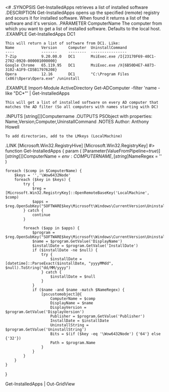 <#
.SYNOPSIS
	Get-InstalledApps retrieves a list of installed software
.DESCRIPTION
	Get-InstalledApps opens up the specified (remote) registry and scours it for installed software. When found it returns a list of the software and it's version.
.PARAMETER ComputerName
	The computer from which you want to get a list of installed software. Defaults to the local host.
.EXAMPLE
	Get-InstalledApps DC1
	
	This will return a list of software from DC1. Like:
	Name			Version		Computer  UninstallCommand
	----			-------     --------  ----------------
	7-Zip 			9.20.00.0	DC1       MsiExec.exe /I{23170F69-40C1-2702-0920-000001000000}
	Google Chrome	65.119.95	DC1       MsiExec.exe /X{6B50D4E7-A873-3102-A1F9-CD5B17976208}
	Opera			12.16		DC1		  "C:\Program Files (x86)\Opera\Opera.exe" /uninstall
.EXAMPLE
	Import-Module ActiveDirectory
	Get-ADComputer -filter 'name -like "DC*"' | Get-InstalledApps
	
	This will get a list of installed software on every AD computer that matches the AD filter (So all computers with names starting with DC)
.INPUTS
	[string[]]Computername
.OUTPUTS
	PSObject with properties: Name,Version,Computer,UninstallCommand
.NOTES
	Author: Anthony Howell
	
	To add directories, add to the LMkeys (LocalMachine)
.LINK
	[Microsoft.Win32.RegistryHive]
	[Microsoft.Win32.RegistryKey]
#>
function Get-InstalledApps {
    param (
        [Parameter(ValueFromPipeline=$true)]
        [string[]]$ComputerName = $env:COMPUTERNAME,
        [string]$NameRegex = ''
    )
    
    foreach ($comp in $ComputerName) {
        $keys = '','\Wow6432Node'
        foreach ($key in $keys) {
            try {
                $reg = [Microsoft.Win32.RegistryKey]::OpenRemoteBaseKey('LocalMachine', $comp)
                $apps = $reg.OpenSubKey("SOFTWARE$key\Microsoft\Windows\CurrentVersion\Uninstall").GetSubKeyNames()
            } catch {
                continue
            }

            foreach ($app in $apps) {
                $program = $reg.OpenSubKey("SOFTWARE$key\Microsoft\Windows\CurrentVersion\Uninstall\$app")
                $name = $program.GetValue('DisplayName')
                $installDate = $program.GetValue('InstallDate')
                if ($installDate -ne $null) {
                    try {
                        $installDate = [datetime]::ParseExact($installDate, "yyyyMMdd", $null).ToString("dd/MM/yyyy")
                    } catch {
                        $installDate = $null
                    }
                }
                if ($name -and $name -match $NameRegex) {
                    [pscustomobject]@{
                        ComputerName = $comp
                        DisplayName = $name
                        DisplayVersion = $program.GetValue('DisplayVersion')
                        Publisher = $program.GetValue('Publisher')
                        InstallDate = $installDate
                        UninstallString = $program.GetValue('UninstallString')
                        Bits = $(if ($key -eq '\Wow6432Node') {'64'} else {'32'})
                        Path = $program.Name
                    }
                }
            }
        }
    }
}

Get-InstalledApps | Out-GridView

